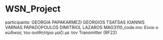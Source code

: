 # WSN_Project

participants:
                 GEORGIA PAPAKARMEZI GEORGIOS TSATSAS IOANNIS VARNAS PAPADOPOULOS DIMITRIOL LAZAROS
MAG3110_code.ino:
   Είναι ο κώδικας του αισθητήρα μαζί με τον Transmitter (RF22) 
   
